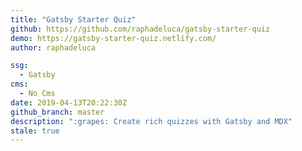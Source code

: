 ```yaml
---
title: "Gatsby Starter Quiz"
github: https://github.com/raphadeluca/gatsby-starter-quiz
demo: https://gatsby-starter-quiz.netlify.com/
author: raphadeluca

ssg:
  - Gatsby
cms:
  - No Cms
date: 2019-04-13T20:22:30Z
github_branch: master
description: ":grapes: Create rich quizzes with Gatsby and MDX"
stale: true
---
```

